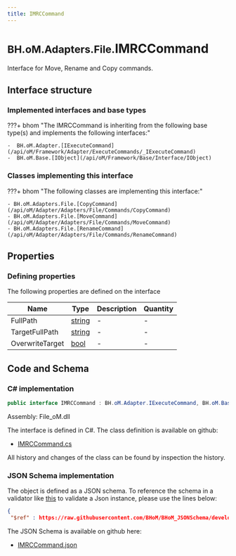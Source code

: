 ```yaml
---
title: IMRCCommand
---
```


# <small>BH.oM.Adapters.File.</small>**IMRCCommand**

Interface for Move, Rename and Copy commands.

## Interface structure

### Implemented interfaces and base types

???+ bhom "The IMRCCommand is inheriting from the following base type(s) and implements the following interfaces:"

    -  BH.oM.Adapter.[IExecuteCommand](/api/oM/Framework/Adapter/ExecuteCommands/_IExecuteCommand)
    -  BH.oM.Base.[IObject](/api/oM/Framework/Base/Interface/IObject)


### Classes implementing this interface

???+ bhom "The following classes are implementing this interface:"

    - BH.oM.Adapters.File.[CopyCommand](/api/oM/Adapter/Adapters/File/Commands/CopyCommand)
    - BH.oM.Adapters.File.[MoveCommand](/api/oM/Adapter/Adapters/File/Commands/MoveCommand)
    - BH.oM.Adapters.File.[RenameCommand](/api/oM/Adapter/Adapters/File/Commands/RenameCommand)


## Properties



### Defining properties

The following properties are defined on the interface

| Name             | Type             | Description      | Quantity         |
|------------------|------------------|------------------|------------------|
| FullPath | [string](https://learn.microsoft.com/en-us/dotnet/api/System.String?view=netstandard-2.0) | - | - |
| TargetFullPath | [string](https://learn.microsoft.com/en-us/dotnet/api/System.String?view=netstandard-2.0) | - | - |
| OverwriteTarget | [bool](https://learn.microsoft.com/en-us/dotnet/api/System.Boolean?view=netstandard-2.0) | - | - |


## Code and Schema

### C# implementation

``` C# title="C#"
public interface IMRCCommand : BH.oM.Adapter.IExecuteCommand, BH.oM.Base.IObject
```

Assembly: File_oM.dll

The interface is defined in C#. The class definition is available on github:

- [IMRCCommand.cs](https://github.com/BHoM/File_Toolkit/blob/develop/File_oM/Commands\IMRCCommand.cs)

All history and changes of the class can be found by inspection the history.
### JSON Schema implementation

The object is defined as a JSON schema. To reference the schema in a validator like [this](https://www.jsonschemavalidator.net/) to validate a Json instance, please use the lines below:

``` json title="JSON Schema"
{
 "$ref" : https://raw.githubusercontent.com/BHoM/BHoM_JSONSchema/develop/File_oM/IMRCCommand.json}
```

The JSON Schema is available on github here:

- [IMRCCommand.json](https://github.com/BHoM/BHoM_JSONSchema/blob/develop/File_oM/IMRCCommand.json)
